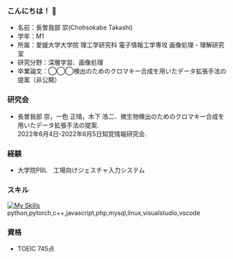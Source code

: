 ### こんにちは！ 👋

* 名前：長曽我部 崇(Chohsokabe Takashi)
* 学年：M1
* 所属：愛媛大学大学院 理工学研究科 電子情報工学専攻 画像処理・理解研究室
* 研究分野：深層学習、画像処理
* 卒業論文：◯◯◯検出のためのクロマキー合成を用いたデータ拡張手法の提案（非公開）

### 研究会
* 長曽我部 崇，一色 正晴，木下 浩二．微生物検出のためのクロマキー合成を用いたデータ拡張手法の提案.  
2022年6月4日-2022年6月5日知覚情報研究会.

### 経験
* 大学院PBL　工場向けジェスチャ入力システム

### スキル
[![My Skills](https://skillicons.dev/icons?i=py,pytorch,cpp,js,php,mysql,linux,visualstudio,vscode)](https://skillicons.dev)  
python,pytorch,c++,javascript,php,mysql,linux,visualstudio,vscode
### 資格
* TOEIC 745点

<!--
**chosokabe1/chosokabe1** is a ✨ _special_ ✨ repository because its `README.md` (this file) appears on your GitHub profile.

Here are some ideas to get you started:

- 🔭 I’m currently working on ...
- 🌱 I’m currently learning ...
- 👯 I’m looking to collaborate on ...
- 🤔 I’m looking for help with ...
- 💬 Ask me about ...
- 📫 How to reach me: ...
- 😄 Pronouns: ...
- ⚡ Fun fact: ...
-->
